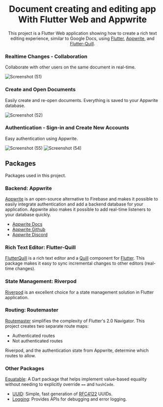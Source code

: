 <h1 align="center">Document creating and editing app With Flutter Web and Appwrite</h1>

<p align="center">  
This project is a Flutter Web application showing how to create a rich text editing experience, similar to Google Docs, using <a href="https://flutter.dev/">Flutter</a>, <a href="https://appwrite.io/?utm_source=influencer&utm_medium=homepage&utm_campaign=funwithflutter">Appwrite</a>, and <a href="https://pub.dev/packages/flutter_quill">Flutter-Quill</a>. 
</br>

### Realtime Changes - Collaboration
Collaborate with other users on the same document in real-time.

  ![Screenshot (51)](https://github.com/user-attachments/assets/2b9d141a-908d-48ec-9695-efa7703268da)


### Create and Open Documents
Easily create and re-open documents. Everything is saved to your Appwrite database.


![Screenshot (52)](https://github.com/user-attachments/assets/a2836c61-c167-437a-a774-8763819b186b)


### Authentication - Sign-in and Create New Accounts
Easy authentication using Appwrite.

![Screenshot (55)](https://github.com/user-attachments/assets/d587e4dd-d560-496a-a3e3-52f81df39f51)
![Screenshot (54)](https://github.com/user-attachments/assets/1e0d095c-948c-471b-be88-56cb257fb740)

## Packages
Packages used in this project.



### Backend: Appwrite
[Appwrite](https://appwrite.io/?utm_source=influencer&utm_medium=homepage&utm_campaign=funwithflutter) is an open-source alternative to Firebase and makes it possible to easily integrate authentication and add a backend database for your application. Appwrite also makes it possible to add real-time listeners to your database quickly.

- [Appwrite Docs](https://appwrite.io/docs?utm_source=influencer&utm_medium=docs&utm_campaign=funwithflutter)
- [Appwrite Github](https://github.com/appwrite/?utm_source=influencer&utm_medium=github&utm_campaign=funwithflutter)
- [Appwrite Discord](https://discord.com/invite/GSeTUeA?utm_source=influencer&utm_medium=discord&utm_campaign=funwithflutter)



### Rich Text Editor: Flutter-Quill
[FlutterQuill](https://pub.dev/packages/flutter_quill) is a rich text editor and a [Quill](https://quilljs.com/docs/formats) component for [Flutter](https://github.com/flutter/flutter). This package makes it easy to sync incremental changes to other editors (real-time changes).


### State Management: Riverpod
[Riverpod](https://riverpod.dev/) is an excellent choice for a state management solution in Flutter application.

### Routing: Routemaster
[Routemaster](https://pub.dev/packages/routemaster) simplifies the complexity of Flutter's 2.0 Navigator. This project creates two separate route maps:
- Authenticated routes
- Not authenticated routes

Riverpod, and the authentication state from Appwrite, determine which routes to allow.

### Other Packages
[Equatable](https://pub.dev/packages/equatable): A Dart package that helps implement value-based equality without needing to explicitly override `==` and `hashCode`.
- [UUID](https://pub.dev/packages/uuid): Simple, fast generation of [RFC4122](https://www.ietf.org/rfc/rfc4122.txt) UUIDs.
- [Logging](https://pub.dev/packages/logging): Provides APIs for debugging and error logging.

